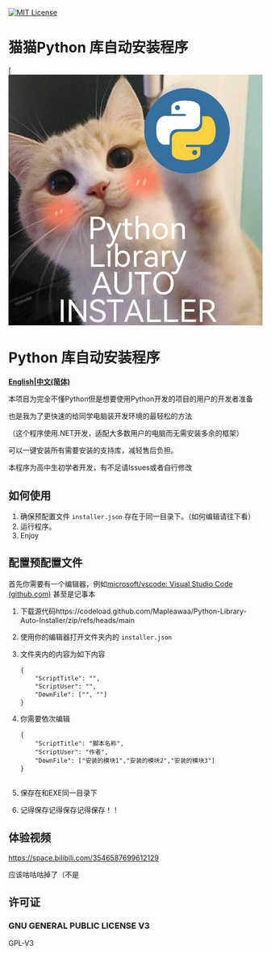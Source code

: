 [![MIT License](http://img.shields.io/badge/license-MIT-blue.svg?style=flat)](https://github.com/Hamumayo55/Sukuramukun/blob/master/LICENSE)  

# 猫猫Python 库自动安装程序

[![product_name](https://raw.githubusercontent.com/Mapleawaa/Python-Library-Auto-Installer/Dev/enlogo.png)

# Python 库自动安装程序

**[English](README-EN.md)|[中文(简体)](README.md)**

本项目为完全不懂Python但是想要使用Python开发的项目的用户的开发者准备

也是我为了更快速的给同学电脑装开发环境的最轻松的方法

（这个程序使用.NET开发，适配大多数用户的电脑而无需安装多余的框架）

可以一键安装所有需要安装的支持库，减轻售后负担。

本程序为高中生初学者开发，有不足请Issues或者自行修改

## 如何使用    

1. 确保预配置文件 `installer.json` 存在于同一目录下。（如何编辑请往下看）
2. 运行程序。
3. Enjoy

## 配置预配置文件

首先你需要有一个编辑器，例如[microsoft/vscode: Visual Studio Code (github.com)](https://github.com/microsoft/vscode) 甚至是记事本

1. 下载源代码https://codeload.github.com/Mapleawaa/Python-Library-Auto-Installer/zip/refs/heads/main

2. 使用你的编辑器打开文件夹内的 `installer.json` 

3. 文件夹内的内容为如下内容

   ```
   {
       "ScriptTitle": "",
       "ScriptUser": "",
       "DownFile": ["", ""]
   }
   ```

4. 你需要依次编辑

   ```
   {
       "ScriptTitle": "脚本名称",
       "ScriptUser": "作者",
       "DownFile": ["安装的模块1","安装的模块2","安装的模块3"]
   }
   
   
   ```

5. 保存在和EXE同一目录下

6. 记得保存记得保存记得保存！！



## 体验视频

https://space.bilibili.com/3546587699612129

应该咕咕咕掉了（不是

## 许可证

### GNU GENERAL PUBLIC LICENSE V3

GPL-V3
